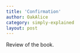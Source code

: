 ```yaml
---
title: 'Confirmation'
author: OakAlice
category: simply-explained
layout: post
---
```


Review of the book.